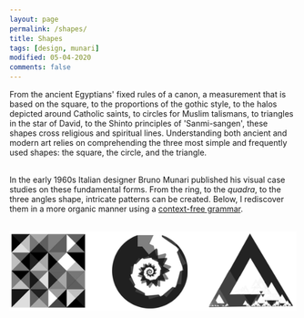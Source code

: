 ```yaml
---
layout: page
permalink: /shapes/
title: Shapes
tags: [design, munari]
modified: 05-04-2020
comments: false
---
```


From the ancient Egyptians' fixed rules of a canon, a measurement that is based on the square, to the proportions of the gothic style, to the halos depicted around Catholic saints, to circles for Muslim talismans, to triangles in the star of David, to the Shinto principles of 'Sanmi-sangen', these shapes cross religious and spiritual lines. Understanding both ancient and modern art relies on comprehending the three most simple and frequently used shapes: the square, the circle, and the triangle.
<br/>
<br/>


In the early 1960s Italian designer Bruno Munari published his visual case studies on these fundamental forms.
From the ring, to the _quadra_, to the three angles shape, intricate patterns can be created. Below, I rediscover them in a more organic manner using a [context-free grammar](/grammar).
<br/>
<br/>

![Shapes](/images/shapes.png)

